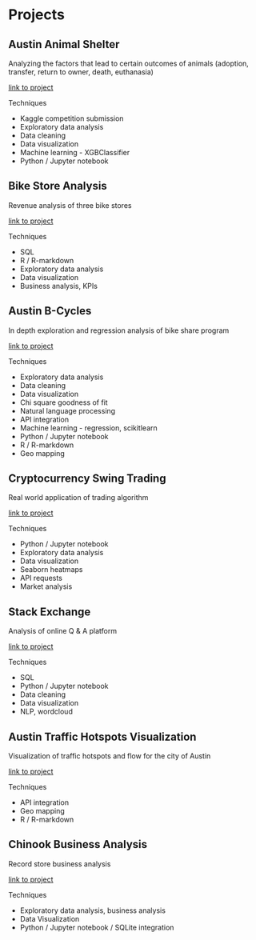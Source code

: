 # Projects


## Austin Animal Shelter
Analyzing the factors that lead to certain outcomes of animals (adoption, transfer, return to owner, death, euthanasia)

[link to project](https://github.com/db-lab/portfolio/tree/master/animal_shelter)

Techniques
* Kaggle competition submission
* Exploratory data analysis
* Data cleaning
* Data visualization
* Machine learning - XGBClassifier
* Python / Jupyter notebook

## Bike Store Analysis
Revenue analysis of three bike stores

[link to project](https://github.com/db-lab/portfolio/tree/master/bike_store_analysis)

Techniques
* SQL
* R / R-markdown
* Exploratory data analysis
* Data visualization
* Business analysis, KPIs

## Austin B-Cycles
In depth exploration and regression analysis of bike share program

[link to project](https://github.com/db-lab/portfolio/tree/master/Austin_B-cycles)

Techniques
* Exploratory data analysis
* Data cleaning
* Data visualization
* Chi square goodness of fit
* Natural language processing
* API integration
* Machine learning - regression, scikitlearn
* Python / Jupyter notebook
* R / R-markdown
* Geo mapping

## Cryptocurrency Swing Trading
Real world application of trading algorithm

[link to project](https://github.com/db-lab/portfolio/tree/master/stablecoins)

Techniques
* Python / Jupyter notebook
* Exploratory data analysis
* Data visualization
* Seaborn heatmaps
* API requests
* Market analysis

## Stack Exchange
Analysis of online Q & A platform

[link to project](https://github.com/db-lab/portfolio/tree/master/stack_exchange)

Techniques
* SQL
* Python / Jupyter notebook
* Data cleaning
* Data visualization
* NLP, wordcloud


## Austin Traffic Hotspots Visualization
Visualization of traffic hotspots and flow for the city of Austin

[link to project](https://github.com/db-lab/portfolio/tree/master/austin_traffic)

Techniques
* API integration
* Geo mapping
* R / R-markdown

## Chinook Business Analysis
Record store business analysis

[link to project](https://github.com/db-lab/portfolio/tree/master/chinook_biz_analysis)

Techniques
* Exploratory data analysis, business analysis
* Data Visualization
* Python / Jupyter notebook / SQLite integration

